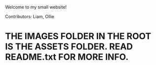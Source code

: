 Welcome to my small website!

Contributors: Liam, Ollie

# THE IMAGES FOLDER IN THE ROOT IS THE ASSETS FOLDER. READ README.txt FOR MORE INFO.
